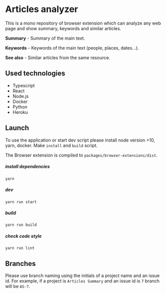 # Articles analyzer
This is a mono repository of browser extension which can analyze any web page and show summary, keywords and similar articles.
 
**Summary** - Summary of the main text.

**Keywords** - Keywords of the main text (people, places, dates...).

**See also** - Similar articles from the same resource.

## Used technologies
 - Typescript
 - React
 - Node.js
 - Docker
 - Python
 - Heroku

## Launch
To use the application or start dev script please install node version >10, yarn, docker. Make `install` and `build` script.

The Browser extension is compiled to `packages/browser-extensions/dist`.
##### install dependencies
`yarn`
##### dev
`yarn run start`
##### build
`yarn run build`
##### check code style
`yarn run lint`

## Branches
Please use branch naming using the initials of a project name and an issue id. For example, if a project is `Articles Summary` and an issue id is `7` branch will be `AS-7`. 

